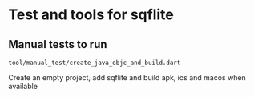 # Test and tools for sqflite

## Manual tests to run

`tool/manual_test/create_java_objc_and_build.dart`

Create an empty project, add sqflite and build apk, ios and macos when available
